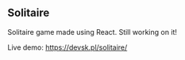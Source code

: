 ## Solitaire

Solitaire game made using React. Still working on it!

Live demo: https://devsk.pl/solitaire/
